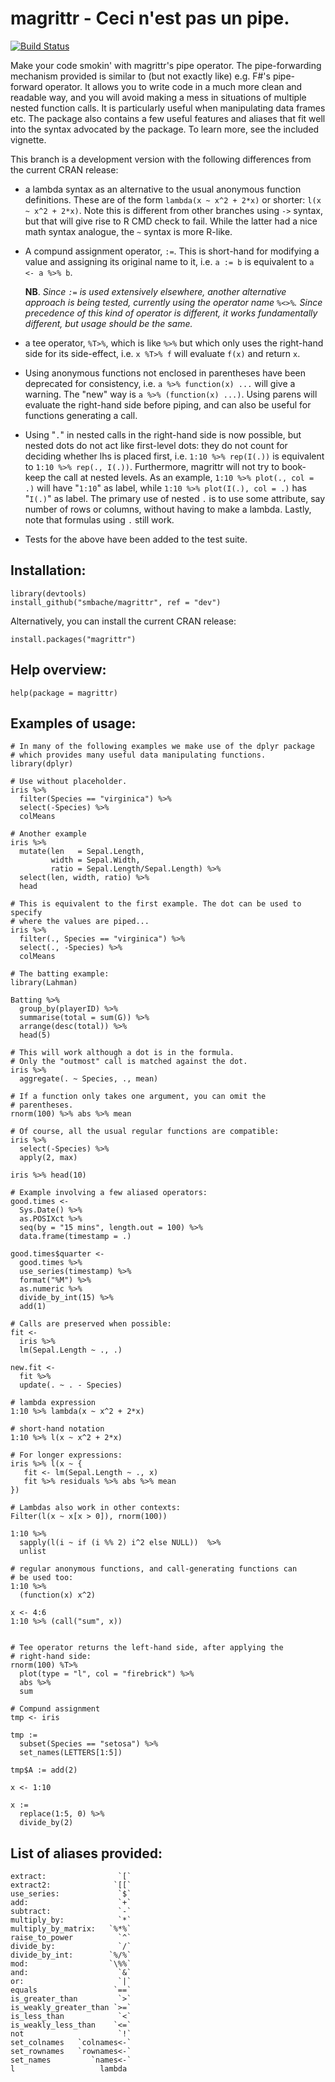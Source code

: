 magrittr -  Ceci n'est pas un pipe.
====================================

[![Build Status](https://travis-ci.org/smbache/magrittr.png?branch=dev)](https://travis-ci.org/smbache/magrittr)

Make your code smokin' with magrittr's pipe operator.
The pipe-forwarding mechanism provided is similar to (but not exactly 
like) e.g. F#'s pipe-forward operator. It allows you to write code in a 
much more clean and readable way, and you will avoid making a mess 
in situations of multiple nested function calls. 
It is particularly useful when manipulating data frames etc. 
The package also contains a few useful features and aliases that
fit well into the syntax advocated by the package.
To learn more, see the included vignette.

This branch is a development version with the following differences from the current
CRAN release:

* a lambda syntax as an alternative to the usual anonymous function definitions. 
  These are of the form `lambda(x ~ x^2 + 2*x)` or shorter: `l(x ~ x^2 + 2*x)`.
  Note this is different from other branches using `->` syntax, but that will 
  give rise to R CMD check to fail. While the latter had a nice math syntax 
  analogue, the `~` syntax is more R-like.

* A compund assignment operator, `:=`. This is short-hand for modifying a 
  value and assigning its original name to it, i.e. `a := b` is equivalent to `a <- a %>% b`.

  **NB**. *Since `:=` is used extensively elsewhere, another alternative approach is being tested, 
  currently using the operator name `%<>%`. Since precedence of this kind of operator is different, 
  it works fundamentally different, but usage should be the same.*

* a tee operator, `%T>%`, which is like `%>%` but which only uses the right-hand side
  for its side-effect, i.e. `x %T>% f` will evaluate `f(x)` and return `x`.

* Using anonymous functions not enclosed in parentheses have been 
  deprecated for consistency, i.e. `a %>% function(x) ...` will give a warning. 
  The "new" way is `a %>% (function(x) ...)`. Using parens will evaluate the right-hand
  side before piping, and can also be useful for functions generating a call.

* Using "`.`" in nested calls in the right-hand side is now possible, but nested dots 
  do not act like first-level dots: they do not count for deciding whether lhs is placed 
  first, i.e. `1:10 %>% rep(I(.))` is equivalent to `1:10 %>% rep(., I(.))`.
  Furthermore, magrittr will not try to book-keep the call at nested levels. As an 
  example, `1:10 %>% plot(., col = .)` will have "`1:10`" as label, while
  `1:10 %>% plot(I(.), col = .)` has "`I(.)`" as label. The primary use of nested `.` is
  to use some attribute, say number of rows or columns, without having to make a lambda.
  Lastly, note that formulas using `.` still work.

* Tests for the above have been added to the test suite.



Installation:
-------------

    library(devtools)
    install_github("smbache/magrittr", ref = "dev")

Alternatively, you can install the current CRAN release:

    install.packages("magrittr")
    

Help overview:
--------------

    help(package = magrittr)

Examples of usage:
------

    # In many of the following examples we make use of the dplyr package
    # which provides many useful data manipulating functions.
    library(dplyr)

    # Use without placeholder.
    iris %>%
      filter(Species == "virginica") %>%
      select(-Species) %>%
      colMeans
      
    # Another example  
    iris %>%
      mutate(len   = Sepal.Length, 
             width = Sepal.Width, 
             ratio = Sepal.Length/Sepal.Length) %>%
      select(len, width, ratio) %>%
      head
       
    # This is equivalent to the first example. The dot can be used to specify
    # where the values are piped...
    iris %>%
      filter(., Species == "virginica") %>%
      select(., -Species) %>%
      colMeans
       
    # The batting example:
    library(Lahman)
     
    Batting %>%
      group_by(playerID) %>%
      summarise(total = sum(G)) %>%
      arrange(desc(total)) %>%
      head(5)
        
    # This will work although a dot is in the formula. 
    # Only the "outmost" call is matched against the dot.
    iris %>%
      aggregate(. ~ Species, ., mean)
       
    # If a function only takes one argument, you can omit the 
    # parentheses.
    rnorm(100) %>% abs %>% mean
       
    # Of course, all the usual regular functions are compatible:
    iris %>%
      select(-Species) %>%
      apply(2, max)
    
    iris %>% head(10)

    # Example involving a few aliased operators:
    good.times <-
      Sys.Date() %>%
      as.POSIXct %>%
      seq(by = "15 mins", length.out = 100) %>%
      data.frame(timestamp = .)

    good.times$quarter <-
      good.times %>%
      use_series(timestamp) %>%
      format("%M") %>%
      as.numeric %>%
      divide_by_int(15) %>%
      add(1)

    # Calls are preserved when possible:
    fit <- 
      iris %>%
      lm(Sepal.Length ~ ., .)
       
    new.fit <- 
      fit %>%
      update(. ~ . - Species)

    # lambda expression
	1:10 %>% lambda(x ~ x^2 + 2*x)

	# short-hand notation
    1:10 %>% l(x ~ x^2 + 2*x)

	# For longer expressions:
    iris %>% l(x ~ {
       fit <- lm(Sepal.Length ~ ., x)
	   fit %>% residuals %>% abs %>% mean
    })

    # Lambdas also work in other contexts:
	Filter(l(x ~ x[x > 0]), rnorm(100))
    
    1:10 %>% 
      sapply(l(i ~ if (i %% 2) i^2 else NULL))  %>% 
      unlist
      
	# regular anonymous functions, and call-generating functions can
    # be used too:
    1:10 %>%
      (function(x) x^2)

    x <- 4:6
	1:10 %>% (call("sum", x))


    # Tee operator returns the left-hand side, after applying the
    # right-hand side:
	rnorm(100) %T>%
	  plot(type = "l", col = "firebrick") %>%
      abs %>%
      sum

    # Compund assignment
    tmp <- iris

    tmp :=
      subset(Species == "setosa") %>%
      set_names(LETTERS[1:5])

    tmp$A := add(2)

    x <- 1:10

    x :=
      replace(1:5, 0) %>%
      divide_by(2)

List of aliases provided:
--------------------------------------------------------------

    extract:                `[`
    extract2:              `[[`
    use_series:             `$`
    add:                    `+`
    subtract:               `-`
    multiply_by:            `*`
    multiply_by_matrix:   `%*%`
    raise_to_power          `^`
    divide_by:              `/`
    divide_by_int:        `%/%`
    mod:                  `\%%`
    and:                    `&`
    or:                     `|`
    equals                 `==`
    is_greater_than         `>`    
    is_weakly_greater_than `>=`
    is_less_than            `<`
    is_weakly_less_than    `<=`
    not                     `!`
    set_colnames   `colnames<-`
    set_rownames   `rownames<-`
    set_names         `names<-`
    l                   lambda